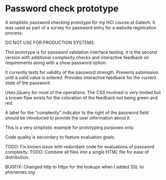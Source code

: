 # Password check prototype

A simplistic password checking prototype for my HCI course at Gatech.
It was used as part of a survey for password entry for a website
registration process.

DO NOT USE FOR PRODUCTION SYSTEMS.

This prototype is for password validation interface testing.
It is the second version with additional complexity checks
and interactive feedback on requirements along with a show
password option.

It currently tests for validity of the password strength.
Prevents submission until a valid value is entered.
Provides interactive feedback for the current state of the password.

Uses jQuery for most of the operations. The CSS involved is very
limited but a known flaw exists for the coloration of the feedback
not being green and red.

A label for the "complexity" indicator to the right of the password
field should be introduced to provide the user information about it.

This is a very simplistic example for prototyping purposes only.

Code quality is secondary to feature evaluation goals.

TODO: Fix known issue with redundant code for evaluations of password complexity.
TODO: Combine all files into a single HTML file for ease of distribution.

BUGFIX: Changed http to https for the lookups when I added SSL to phonemes.org
